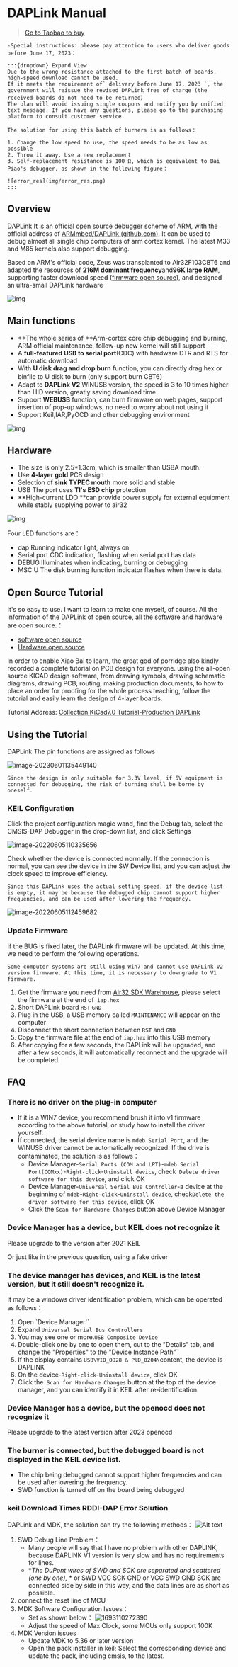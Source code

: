 # DAPLink Manual

> [Go to Taobao to buy](https://item.taobao.com/item.htm?id=722898279573)

```{warning}
⚠Special instructions: please pay attention to users who deliver goods before June 17, 2023：

:::{dropdown} Expand View
Due to the wrong resistance attached to the first batch of boards, high-speed download cannot be used.
If it meets the requirement of` delivery before June 17, 2023 `, the government will reissue the revised DAPLink free of charge (the received boards do not need to be returned）
The plan will avoid issuing single coupons and notify you by unified text message. If you have any questions, please go to the purchasing platform to consult customer service.

The solution for using this batch of burners is as follows：

1. Change the low speed to use, the speed needs to be as low as possible
2. Throw it away. Use a new replacement
3. Self-replacement resistance is 100 Ω, which is equivalent to Bai Piao's debugger, as shown in the following figure：

![error_res](img/error_res.png)
:::
```

## **Overview**

DAPLink It is an official open source debugger scheme of ARM, with the official address of [ARMmbed/DAPLink (github.com)](https://github.com/ARMmbed/DAPLink). It can be used to debug almost all single chip computers of arm cortex kernel. The latest M33 and M85 kernels also support debugging.

Based on ARM's official code, Zeus was transplanted to Air32F103CBT6 and adapted the resources of **216M dominant frequency**and**96K large RAM**, supporting faster download speed ([firmware open source](https://gitee.com/openLuat/daplink)), and designed an ultra-small DAPLink hardware

![img](img/1685598778508-1.jpg)

## Main functions

- **The whole series of **Arm-cortex core chip debugging and burning, ARM official maintenance, follow-up new kernel will still support
- A **full-featured USB to serial port**(CDC) with hardware DTR and RTS for automatic download
- With **U disk drag and drop burn** function, you can directly drag hex or binfile to U disk to burn (only support burn CBT6）
- Adapt to **DAPLink V2** WINUSB version, the speed is 3 to 10 times higher than HID version, greatly saving download time
- Support **WEBUSB** function, can burn firmware on web pages, support insertion of pop-up windows, no need to worry about not using it
- Support Keil,IAR,PyOCD and other debugging environment

![img](img/1685598783342-4.png)

## Hardware

- The size is only 2.5*1.3cm, which is smaller than USBA mouth.
- Use **4-layer gold** PCB design
- Selection of **sink TYPEC mouth** more solid and stable
- USB The port uses **TI's ESD chip** protection
- **High-current LDO **can provide power supply for external equipment while stably supplying power to air32

![img](img/1685598788015-7.jpg)

Four LED functions are：

- dap Running indicator light, always on
- Serial port CDC indication, flashing when serial port has data
- DEBUG Illuminates when indicating, burning or debugging
- MSC U The disk burning function indicator flashes when there is data.

## Open Source Tutorial

It's so easy to use. I want to learn to make one myself, of course. All the information of the DAPLink of open source, all the software and hardware are open source.：

- [software open source](https://gitee.com/openLuat/daplink)
- [Hardware open source](https://gitee.com/openLuat/luatos-broads/tree/master/broads/DAPLink-V2)

In order to enable Xiao Bai to learn, the great god of porridge also kindly recorded a complete tutorial on PCB design for everyone. using the all-open source KICAD design software, from drawing symbols, drawing schematic diagrams, drawing PCB, routing, making production documents, to how to place an order for proofing for the whole process teaching, follow the tutorial and easily learn the design of 4-layer boards.

Tutorial Address: [Collection KiCad7.0 Tutorial-Production DAPLink](https://space.bilibili.com/393224264/channel/collectiondetail?sid=1241842)

## Using the Tutorial

DAPLink The pin functions are assigned as follows

![image-20230601135449140](img/image-20230601135449140.png)

```{note}
Since the design is only suitable for 3.3V level, if 5V equipment is connected for debugging, the risk of burning shall be borne by oneself.
```

### KEIL Configuration

Click the project configuration magic wand, find the Debug tab, select the CMSIS-DAP Debugger in the drop-down list, and click Settings

![image-20220605110335656](img/image-20220605110335656.png)

Check whether the device is connected normally. If the connection is normal, you can see the device in the SW Device list, and you can adjust the clock speed to improve efficiency.

```{note}
Since this DAPLink uses the actual setting speed, if the device list is empty, it may be because the debugged chip cannot support higher frequencies, and can be used after lowering the frequency.
```

![image-20220605112459682](img/image-20220605112459682.png)

### Update Firmware

If the BUG is fixed later, the DAPLink firmware will be updated. At this time, we need to perform the following operations.

```{note}
Some computer systems are still using Win7 and cannot use DAPLink V2 version firmware. At this time, it is necessary to downgrade to V1 firmware.
```

1. Get the firmware you need from [Air32 SDK Warehouse](https://gitee.com/openLuat/luatos-soc-air32f103/tree/master/AIR_Jlink_Keil), please select the firmware at the end of` iap.hex`
2. Short DAPLink board `RST` `GND`
3. Plug in the USB, a USB memory called `MAINTENANCE` will appear on the computer
4. Disconnect the short connection between `RST` and `GND`
5. Copy the firmware file at the end of `iap.hex` into this USB memory
6. After copying for a few seconds, the DAPLink will be upgraded, and after a few seconds, it will automatically reconnect and the upgrade will be completed.

## FAQ

### There is no driver on the plug-in computer

- If it is a WIN7 device, you recommend brush it into v1 firmware according to the above tutorial, or study how to install the driver yourself.
- If connected, the serial device name is `mdeb Serial Port`, and the WINUSB driver cannot be automatically recognized. If the drive is contaminated, the solution is as follows：
  - Device Manager-`Serial Ports (COM and LPT)`-`mdeb Serial Port(COMxx)`-`Right-click`-`Uninstall device`, check` Delete driver software for this device`, and click OK
  - Device Manager-`Universal Serial Bus Controller`-a device at the beginning of `mdeb`-`Right-click`-`Uninstall device`, check`Delete the driver software for this device`, click OK
  - Click the `Scan for Hardware Changes` button above Device Manager

### Device Manager has a device, but KEIL does not recognize it

Please upgrade to the version after 2021 KEIL

Or just like in the previous question, using a fake driver

### The device manager has devices, and KEIL is the latest version, but it still doesn't recognize it.

It may be a windows driver identification problem, which can be operated as follows：

1. Open `Device Manager``
1. Expand `Universal Serial Bus Controllers`
1. You may see one or more.`USB Composite Device`
1. Double-click one by one to open them, cut to the "Details" tab, and change the "Properties" to the "Device Instance Path"`
1. If the display contains `USB\VID_0D28 & PlD_0204\`content, the device is DAPLINK
1. On the device-`Right-click`-`Uninstall device`, click OK
1. Click the` Scan for Hardware Changes` button at the top of the device manager, and you can identify it in KEIL after re-identification.

### Device Manager has a device, but the openocd does not recognize it

Please upgrade to the latest version after 2023 openocd

### The burner is connected, but the debugged board is not displayed in the KEIL device list.

- The chip being debugged cannot support higher frequencies and can be used after lowering the frequency.
- SWD function is turned off on the board being debugged

### keil Download Times RDDI-DAP Error Solution

DAPLink and MDK, the solution can try the following methods：
![Alt text](6f5cebec3b90c4af60bbfd8f2d5fe6ca.png)

1. SWD Debug Line Problem：
   - Many people will say that I have no problem with other DAPLINK, because DAPLINK V1 version is very slow and has no requirements for lines.
   - **The DuPont wires of SWD and SCK are separated and scattered (one by one),* * or SWD VCC SCK GND or VCC SWD GND SCK are connected side by side in this way, and the data lines are as short as possible.
2. connect the reset line of MCU
3. MDK Software Configuration Issues：
   - Set as shown below：
     ![1693110272390](image/daplink/1693110272390.png)
   - Adjust the speed of Max Clock, some MCUs only support 100K
4. MDK Version issues
   - Update MDK to 5.36 or later version
   - Open the pack installer in keil; Select the corresponding device and update the pack, including cmsis, to the latest.

